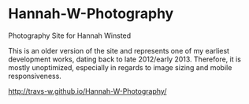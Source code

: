 # Hannah-W-Photography

Photography Site for Hannah Winsted

This is an older version of the site and represents one of my earliest development works, dating back to late 2012/early 2013. Therefore, it is mostly unoptimized, especially in regards to image sizing and mobile responsiveness.

http://travs-w.github.io/Hannah-W-Photography/
